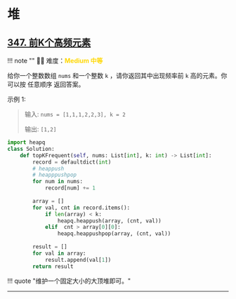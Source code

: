 # 堆



## [347. 前K个高频元素](https://leetcode.cn/problems/top-k-frequent-elements/?envType=study-plan-v2&envId=top-100-liked)

<!-- 所有文件名必须是该题目的英文名 -->

!!! note ""
    <!-- 这里记载考察的数据结构、算法等 -->
    🔑🔑 难度：<span style = "color:gold; font-weight:bold">Medium 中等 </span> 

<!-- <span style = "color:gold; font-weight:bold">Medium 中等 </span> 中等 -->
<!-- <span style = "color:crisma; font-weight:bold">High 困难</span> 困难 -->
<!-- <span style = "color:Green; font-weight:bold">Easy 简单</span> 简单 -->

<!-- 题目简介 -->

给你一个整数数组 `nums` 和一个整数 `k` ，请你返回其中出现频率前 `k` 高的元素。你可以按 任意顺序 返回答案。

示例 1:

> 输入: `nums = [1,1,1,2,2,3], k = 2`
> 
> 输出: `[1,2]`



```python
import heapq
class Solution:
    def topKFrequent(self, nums: List[int], k: int) -> List[int]:
        record = defaultdict(int)
        # heappush
        # heapppushpop
        for num in nums:
            record[num] += 1
        
        array = []
        for val, cnt in record.items():
            if len(array) < k:
                heapq.heappush(array, (cnt, val))
            elif  cnt > array[0][0]:
                heapq.heappushpop(array, (cnt, val))
        
        result = []
        for val in array:
            result.append(val[1])
        return result
```

!!! quote "维护一个固定大小的大顶堆即可。"


---

